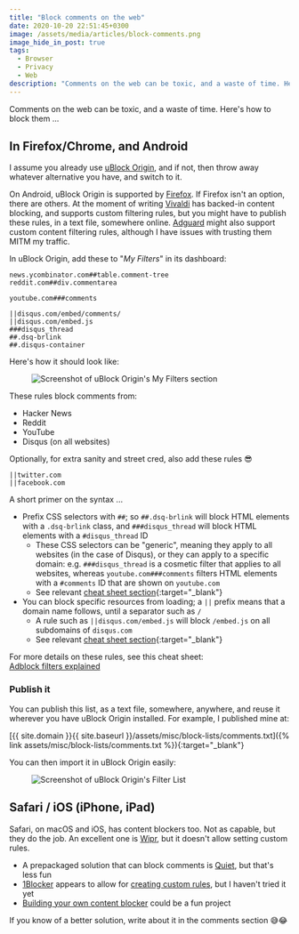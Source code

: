```yaml
---
title: "Block comments on the web"
date: 2020-10-20 22:51:45+0300
image: /assets/media/articles/block-comments.png
image_hide_in_post: true
tags:
  - Browser
  - Privacy
  - Web
description: "Comments on the web can be toxic, and a waste of time. Here's how to block them..."
---
```


<p class="intro">
  Comments on the web can be toxic, and a waste of time. Here's how to block them ...
</p>

## In Firefox/Chrome, and Android

I assume you already use [uBlock Origin](https://github.com/gorhill/uBlock), and if not, then throw away whatever alternative you have, and switch to it. 

On Android, uBlock Origin is supported by [Firefox](https://www.mozilla.org/en-US/firefox/mobile/). If Firefox isn't an option, there are others. At the moment of writing [Vivaldi](https://vivaldi.com/) has backed-in content blocking, and supports custom filtering rules, but you might have to publish these rules, in a text file, somewhere online. [Adguard](https://adguard.com) might also support custom content filtering rules, although I have issues with trusting them MITM my traffic.

In uBlock Origin, add these to "_My Filters_" in its dashboard:

```
news.ycombinator.com##table.comment-tree
reddit.com##div.commentarea

youtube.com###comments

||disqus.com/embed/comments/
||disqus.com/embed.js
###disqus_thread
##.dsq-brlink
##.disqus-container
```

Here's how it should look like:

<figure>
  <img src="{% link assets/media/articles/block-comments.png %}?{{ 'now' | date: '%Y%m%d%H%M' }}" alt="Screenshot of uBlock Origin's My Filters section" />
</figure>

These rules block comments from:

- Hacker News
- Reddit
- YouTube
- Disqus (on all websites)

Optionally, for extra sanity and street cred, also add these rules 😎

```
||twitter.com
||facebook.com
```

A short primer on the syntax ...

- Prefix CSS selectors with `##`; so `##.dsq-brlink` will block HTML elements with a `.dsq-brlink` class, and `###disqus_thread` will block HTML elements with a `#disqus_thread` ID
  - These CSS selectors can be "generic", meaning they apply to all websites (in the case of Disqus), or they can apply to a specific domain: e.g. `###disqus_thread` is a cosmetic filter that applies to all websites, whereas `youtube.com###comments` filters HTML elements with a `#comments` ID that are shown on `youtube.com`
  - See relevant [cheat sheet section](https://adblockplus.org/filter-cheatsheet#elementhiding){:target="_blank"}
- You can block specific resources from loading; a `||` prefix means that a domain name follows, until a separator such as `/`
  - A rule such as `||disqus.com/embed.js` will block `/embed.js` on all subdomains of `disqus.com`
  - See relevant [cheat sheet section](https://adblockplus.org/filter-cheatsheet#blocking2){:target="_blank"}

For more details on these rules, see this cheat sheet: <br>
[Adblock filters explained](https://adblockplus.org/filter-cheatsheet)

### Publish it

You can publish this list, as a text file, somewhere, anywhere, and reuse it wherever you have uBlock Origin installed. For example, I published mine at:

[{{ site.domain }}{{ site.baseurl }}/assets/misc/block-lists/comments.txt]({% link assets/misc/block-lists/comments.txt %}){:target="_blank"}

You can then import it in uBlock Origin easily:

<figure>
  <img src="{% link assets/media/articles/block-comments2.png %}?{{ 'now' | date: '%Y%m%d%H%M' }}" alt="Screenshot of uBlock Origin's Filter List" />
</figure>

## Safari / iOS (iPhone, iPad)

Safari, on macOS and iOS, has content blockers too. Not as capable, but they do the job. An excellent one is [Wipr](https://giorgiocalderolla.com/wipr.html), but it doesn't allow setting custom rules.

- A prepackaged solution that can block comments is [Quiet](https://lighthouse16.com/quiet/), but that's less fun
- [1Blocker](https://1blocker.com/) appears to allow for [creating custom rules](https://support.1blocker.com/hc/en-us/articles/360002309738-Creating-Custom-Rules), but I haven't tried it yet
- [Building your own content blocker](https://developer.apple.com/documentation/safariservices/creating_a_content_blocker) could be a fun project

If you know of a better solution, write about it in the comments section 😅😂
